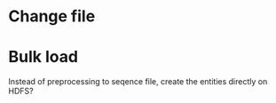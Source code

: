 Change file
===========

Bulk load
=========
Instead of preprocessing to seqence file, create the entities directly on HDFS?